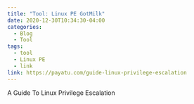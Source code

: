 ```yaml
---
title: "Tool: Linux PE GotMilk"
date: 2020-12-30T10:34:30-04:00
categories:
  - Blog
  - Tool
tags:
  - tool
  - Linux PE
  - link
link: https://payatu.com/guide-linux-privilege-escalation
---
```


A Guide To Linux Privilege Escalation
